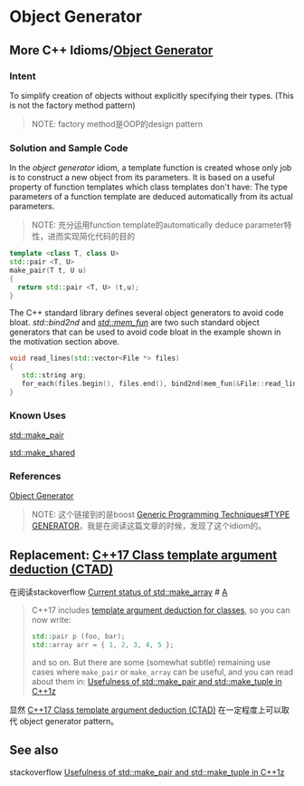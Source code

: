 # Object Generator



## More C++ Idioms/[Object Generator](https://en.wikibooks.org/wiki/More_C%2B%2B_Idioms/Object_Generator)

### Intent

To simplify creation of objects without explicitly specifying their types. (This is not the factory method pattern)

> NOTE: factory method是OOP的design pattern



### Solution and Sample Code

In the *object generator* idiom, a template function is created whose only job is to construct a new object from its parameters. It is based on a useful property of function templates which class templates don't have: The type parameters of a function template are deduced automatically from its actual parameters. 

> NOTE: 充分运用function template的automatically deduce parameter特性，进而实现简化代码的目的

```c++
template <class T, class U>
std::pair <T, U> 
make_pair(T t, U u)
{
  return std::pair <T, U> (t,u);
}
```

The C++ standard library defines several object generators to avoid code bloat. *std::bind2nd* and [*std::mem_fun*](https://en.cppreference.com/w/cpp/utility/functional/mem_fun) are two such standard object generators that can be used to avoid code bloat in the example shown in the motivation section above.

```c++
void read_lines(std::vector<File *> files)
{
   std::string arg;
   for_each(files.begin(), files.end(), bind2nd(mem_fun(&File::read_line), arg));
}
```

### Known Uses

[std::make_pair](https://en.cppreference.com/w/cpp/utility/pair/make_pair)

[std::make_shared](https://en.cppreference.com/w/cpp/memory/shared_ptr/make_shared)



### References

[Object Generator](http://www.boost.org/community/generic_programming.html#object_generator)

> NOTE: 这个链接到的是boost [Generic Programming Techniques#TYPE GENERATOR](https://www.boost.org/community/generic_programming.html#type_generator)，我是在阅读这篇文章的时候，发现了这个idiom的。



## Replacement: [C++17 Class template argument deduction (CTAD)](https://en.cppreference.com/w/cpp/language/class_template_argument_deduction) 

在阅读stackoverflow [Current status of std::make_array](https://stackoverflow.com/questions/50942556/current-status-of-stdmake-array) # [A](https://stackoverflow.com/a/50943029) 

> C++17 includes [template argument deduction for classes](http://www.open-std.org/jtc1/sc22/wg21/docs/papers/2016/p0091r3.html), so you can now write:
>
> ```cpp
> std::pair p (foo, bar);
> std::array arr = { 1, 2, 3, 4, 5 };
> ```
>
> and so on. But there are some (somewhat subtle) remaining use cases where `make_pair` or `make_array` can be useful, and you can read about them in: [Usefulness of std::make_pair and std::make_tuple in C++1z](https://stackoverflow.com/questions/43875420/usefulness-of-stdmake-pair-and-stdmake-tuple-in-c1)

显然 [C++17 Class template argument deduction (CTAD)](https://en.cppreference.com/w/cpp/language/class_template_argument_deduction) 在一定程度上可以取代 object generator pattern。



## See also

stackoverflow [Usefulness of std::make_pair and std::make_tuple in C++1z](https://stackoverflow.com/questions/43875420/usefulness-of-stdmake-pair-and-stdmake-tuple-in-c1z)